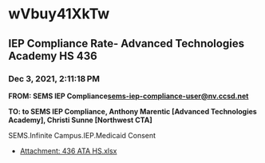 # wVbuy41XkTw
## IEP Compliance Rate- Advanced Technologies Academy HS 436
### Dec 3, 2021, 2:11:18 PM
**FROM: SEMS IEP Compliance<sems-iep-compliance-user@nv.ccsd.net>**

**TO: to SEMS IEP Compliance, Anthony Marentic [Advanced Technologies Academy], Christi Sunne [Northwest CTA]**


SEMS.Infinite Campus.IEP.Medicaid Consent 





* [Attachment: 436 ATA HS.xlsx](wVbuy41XkTw-attachment-1.xlsx)
